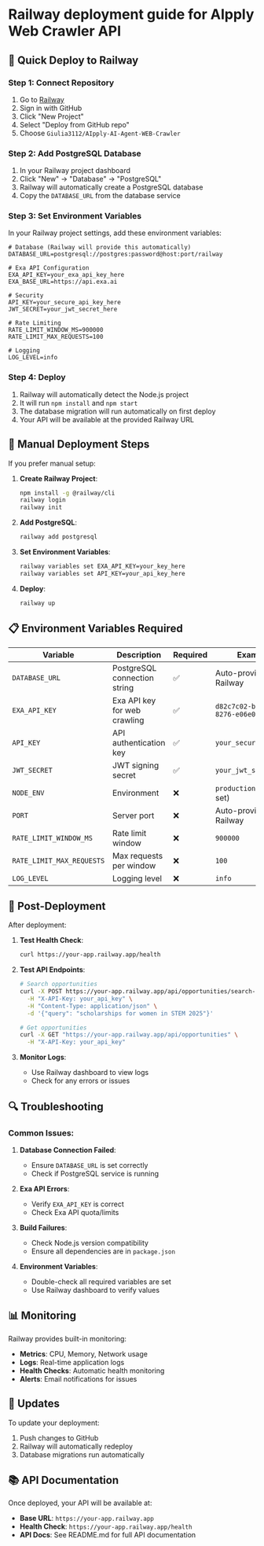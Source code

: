 # Railway deployment guide for AIpply Web Crawler API

## 🚀 Quick Deploy to Railway

### Step 1: Connect Repository
1. Go to [Railway](https://railway.app)
2. Sign in with GitHub
3. Click "New Project"
4. Select "Deploy from GitHub repo"
5. Choose `Giulia3112/AIpply-AI-Agent-WEB-Crawler`

### Step 2: Add PostgreSQL Database
1. In your Railway project dashboard
2. Click "New" → "Database" → "PostgreSQL"
3. Railway will automatically create a PostgreSQL database
4. Copy the `DATABASE_URL` from the database service

### Step 3: Set Environment Variables
In your Railway project settings, add these environment variables:

```env
# Database (Railway will provide this automatically)
DATABASE_URL=postgresql://postgres:password@host:port/railway

# Exa API Configuration
EXA_API_KEY=your_exa_api_key_here
EXA_BASE_URL=https://api.exa.ai

# Security
API_KEY=your_secure_api_key_here
JWT_SECRET=your_jwt_secret_here

# Rate Limiting
RATE_LIMIT_WINDOW_MS=900000
RATE_LIMIT_MAX_REQUESTS=100

# Logging
LOG_LEVEL=info
```

### Step 4: Deploy
1. Railway will automatically detect the Node.js project
2. It will run `npm install` and `npm start`
3. The database migration will run automatically on first deploy
4. Your API will be available at the provided Railway URL

## 🔧 Manual Deployment Steps

If you prefer manual setup:

1. **Create Railway Project**:
   ```bash
   npm install -g @railway/cli
   railway login
   railway init
   ```

2. **Add PostgreSQL**:
   ```bash
   railway add postgresql
   ```

3. **Set Environment Variables**:
   ```bash
   railway variables set EXA_API_KEY=your_key_here
   railway variables set API_KEY=your_api_key_here
   ```

4. **Deploy**:
   ```bash
   railway up
   ```

## 📋 Environment Variables Required

| Variable | Description | Required | Example |
|----------|-------------|----------|---------|
| `DATABASE_URL` | PostgreSQL connection string | ✅ | Auto-provided by Railway |
| `EXA_API_KEY` | Exa API key for web crawling | ✅ | `d82c7c02-b899-4493-8276-e06e0d48df2f` |
| `API_KEY` | API authentication key | ✅ | `your_secure_api_key` |
| `JWT_SECRET` | JWT signing secret | ✅ | `your_jwt_secret` |
| `NODE_ENV` | Environment | ❌ | `production` (auto-set) |
| `PORT` | Server port | ❌ | Auto-provided by Railway |
| `RATE_LIMIT_WINDOW_MS` | Rate limit window | ❌ | `900000` |
| `RATE_LIMIT_MAX_REQUESTS` | Max requests per window | ❌ | `100` |
| `LOG_LEVEL` | Logging level | ❌ | `info` |

## 🎯 Post-Deployment

After deployment:

1. **Test Health Check**:
   ```bash
   curl https://your-app.railway.app/health
   ```

2. **Test API Endpoints**:
   ```bash
   # Search opportunities
   curl -X POST https://your-app.railway.app/api/opportunities/search-opportunities \
     -H "X-API-Key: your_api_key" \
     -H "Content-Type: application/json" \
     -d '{"query": "scholarships for women in STEM 2025"}'
   
   # Get opportunities
   curl -X GET "https://your-app.railway.app/api/opportunities" \
     -H "X-API-Key: your_api_key"
   ```

3. **Monitor Logs**:
   - Use Railway dashboard to view logs
   - Check for any errors or issues

## 🔍 Troubleshooting

### Common Issues:

1. **Database Connection Failed**:
   - Ensure `DATABASE_URL` is set correctly
   - Check if PostgreSQL service is running

2. **Exa API Errors**:
   - Verify `EXA_API_KEY` is correct
   - Check Exa API quota/limits

3. **Build Failures**:
   - Check Node.js version compatibility
   - Ensure all dependencies are in `package.json`

4. **Environment Variables**:
   - Double-check all required variables are set
   - Use Railway dashboard to verify values

## 📊 Monitoring

Railway provides built-in monitoring:
- **Metrics**: CPU, Memory, Network usage
- **Logs**: Real-time application logs
- **Health Checks**: Automatic health monitoring
- **Alerts**: Email notifications for issues

## 🔄 Updates

To update your deployment:
1. Push changes to GitHub
2. Railway will automatically redeploy
3. Database migrations run automatically

## 📚 API Documentation

Once deployed, your API will be available at:
- **Base URL**: `https://your-app.railway.app`
- **Health Check**: `https://your-app.railway.app/health`
- **API Docs**: See README.md for full API documentation
